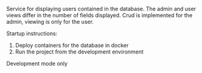 Service for displaying users contained in the database. The admin and user views differ in the number of fields displayed.
Crud is implemented for the admin, viewing is only for the user.

Startup instructions: 
1. Deploy containers for the database in docker
2. Run the project from the development environment

Development mode only
